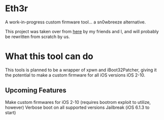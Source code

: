 # Eth3r
A work-in-progress custom firmware tool... a sn0wbreeze alternative.

This project was taken over from [here](https://github.com/TKO-Cuber/eth3r) by my friends and I, and will probably be rewritten from scratch by us.


# What this tool can do

This tools is planned to be a wrapper of xpwn and iBoot32Patcher, giving it the potential to make a custom firmware for all iOS versions iOS 2-10.

## Upcoming Features
  Make custom firmwares for iOS 2-10 (requires bootrom exploit to utilize, however)
  Verbose boot on all supported versions
  Jailbreak (iOS 6.1.3 to start)
  
